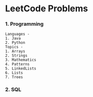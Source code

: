# LeetCode Problems
### 1. Programming
    Languages - 
    1. Java
    2. Python
    Topics -
    1. Arrays
    2. Strings
    3. Mathematics
    4. Patterns
    5. LinkedLists
    6. Lists
    7. Trees
### 2. SQL
